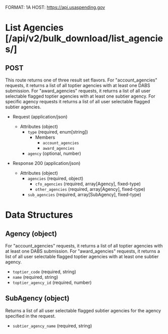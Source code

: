 FORMAT: 1A
HOST: https://api.usaspending.gov

# List Agencies [/api/v2/bulk_download/list_agencies/]

## POST

This route returns one of three result set flavors.  For "account_agencies" requests, it returns a list
of all toptier agencies with at least one DABS submission.  For "award_agencies" requests, it returns a
list of all user selectable flagged toptier agencies with at least one subtier agency.  For specific agency
requests it returns a list of all user selectable flagged subtier agencies.

+ Request (application/json)
    + Attributes (object)
        + `type` (required, enum[string])
            + Members
                + `account_agencies`
                + `award_agencies`
        + `agency` (optional, number)

+ Response 200 (application/json)
    + Attributes (object)
        + `agencies` (required, object)
            + `cfo_agencies` (required, array[Agency], fixed-type)
            + `other_agencies` (required, array[Agency], fixed-type)
        + `sub_agencies` (required, array[SubAgency], fixed-type)

# Data Structures

## Agency (object)
For "account_agencies" requests, it returns a list of all toptier agencies with at least one DABS submission.
For "award_agencies" requests, it returns a list of all user selectable flagged toptier agencies with at least
one subtier agency. 
+ `toptier_code` (required, string)
+ `name` (required, string)
+ `toptier_agency_id` (required, number)

## SubAgency (object)
Returns a list of all user selectable flagged subtier agencies for the agency specified in the request.
+ `subtier_agency_name` (required, string)
